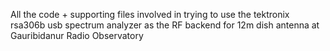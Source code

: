 All the code + supporting files involved in trying to use the tektronix rsa306b usb spectrum analyzer as the RF backend for 12m dish antenna at Gauribidanur Radio Observatory
